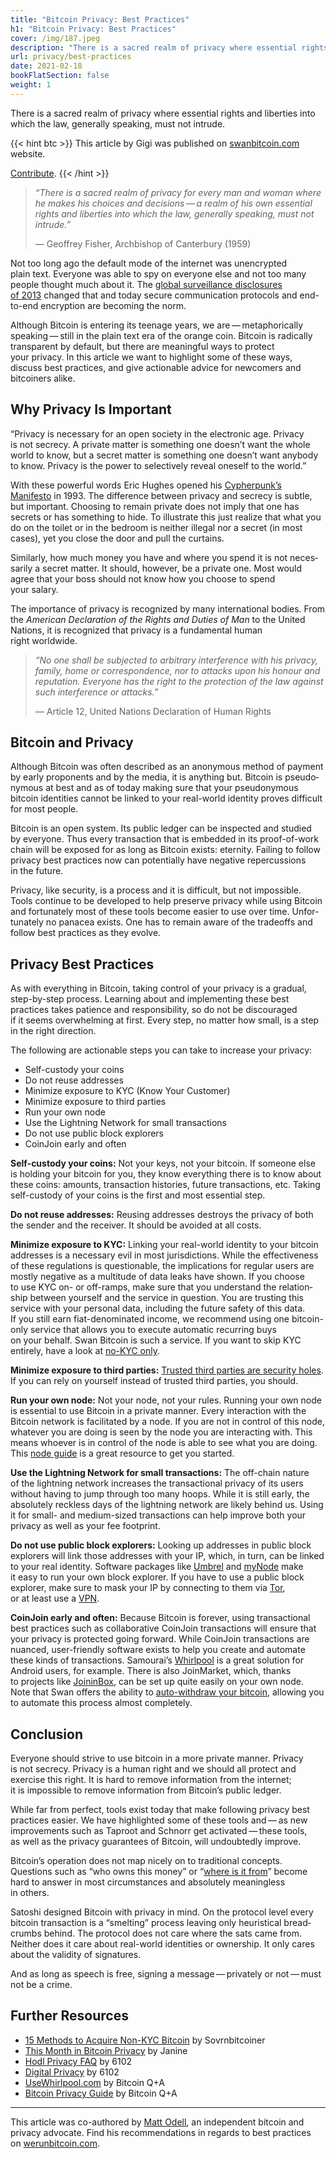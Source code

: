 ```yaml
---
title: "Bitcoin Privacy: Best Practices"
h1: "Bitcoin Privacy: Best Practices"
cover: /img/187.jpeg
description: "There is a sacred realm of privacy where essential rights and liberties into which the law, generally speaking, must not intrude."
url: privacy/best-practices
date: 2021-02-18
bookFlatSection: false
weight: 1
---
```


There is a sacred realm of privacy where essential rights and liberties into which the law, generally speaking, must not intrude.

{{< hint btc >}}
This article by Gigi was published on [swanbitcoin.com](https://www.swanbitcoin.com/bitcoin-privacy-best-practices/) website.

[Contribute](/contribute/).
{{< /hint >}}

>  *“There is a sacred realm of privacy for every man and woman where he makes his choices and decisions — a realm of his own essen­tial rights and liber­ties into which the law, gener­ally speaking, must not intrude.”*
>  
>  — Geoffrey Fisher, Archbishop of Canter­bury (1959)

Not too long ago the default mode of the internet was unencrypted plain text. Everyone was able to spy on everyone else and not too many people thought much about it. The [global surveil­lance disclo­sures of 2013](https://en.wikipedia.org/wiki/Global_surveillance_disclosures_(2013%E2%80%93present)) changed that and today secure commu­ni­ca­tion proto­cols and end-to-end encryp­tion are becoming the norm.

Although Bitcoin is entering its teenage years, we are — metaphor­i­cally speaking — still in the plain text era of the orange coin. Bitcoin is radically trans­parent by default, but there are meaningful ways to protect your privacy. In this article we want to highlight some of these ways, discuss best practices, and give action­able advice for newcomers and bitcoiners alike.

## Why Privacy Is Important

“Privacy is neces­sary for an open society in the electronic age. Privacy is not secrecy. A private matter is something one doesn’t want the whole world to know, but a secret matter is something one doesn’t want anybody to know. Privacy is the power to selec­tively reveal oneself to the world.”

With these powerful words Eric Hughes opened his [Cypher­punk’s Manifesto](https://nakamotoinstitute.org/static/docs/cypherpunk-manifesto.txt) in 1993. The differ­ence between privacy and secrecy is subtle, but impor­tant. Choosing to remain private does not imply that one has secrets or has something to hide. To illus­trate this just realize that what you do on the toilet or in the bedroom is neither illegal nor a secret (in most cases), yet you close the door and pull the curtains.

Similarly, how much money you have and where you spend it is not neces­sarily a secret matter. It should, however, be a private one. Most would agree that your boss should not know how you choose to spend your salary.

The impor­tance of privacy is recog­nized by many inter­na­tional bodies. From the _American Decla­ra­tion of the Rights and Duties of Man_ to the United Nations, it is recog­nized that privacy is a funda­mental human right worldwide.

>  *“No one shall be subjected to arbitrary interference with his privacy, family, home or correspondence, nor to attacks upon his honour and reputation. Everyone has the right to the protection of the law against such interference or attacks.”*
>  
>  — Article 12, United Nations Decla­ra­tion of Human Rights

## Bitcoin and Privacy

Although Bitcoin was often described as an anony­mous method of payment by early propo­nents and by the media, it is anything but. Bitcoin is pseudo­ny­mous at best and as of today making sure that your pseudo­ny­mous bitcoin identi­ties cannot be linked to your real-world identity proves diffi­cult for most people. 

Bitcoin is an open system. Its public ledger can be inspected and studied by everyone. Thus every trans­ac­tion that is embedded in its proof-of-work chain will be exposed for as long as Bitcoin exists: eternity. Failing to follow privacy best practices now can poten­tially have negative reper­cus­sions in the future.

Privacy, like security, is a process and it is diffi­cult, but not impos­sible. Tools continue to be devel­oped to help preserve privacy while using Bitcoin and fortu­nately most of these tools become easier to use over time. Unfor­tu­nately no panacea exists. One has to remain aware of the trade­offs and follow best practices as they evolve.

## Privacy Best Practices

As with every­thing in Bitcoin, taking control of your privacy is a gradual, step-by-step process. Learning about and imple­menting these best practices takes patience and respon­si­bility, so do not be discour­aged if it seems overwhelming at first. Every step, no matter how small, is a step in the right direction.

The following are action­able steps you can take to increase your privacy:

- Self-custody your coins
- Do not reuse addresses
- Minimize exposure to KYC (Know Your Customer)
- Minimize exposure to third parties
- Run your own node
- Use the Light­ning Network for small transactions
- Do not use public block explorers
- CoinJoin early and often

**Self-custody your coins:** Not your keys, not your bitcoin. If someone else is holding your bitcoin for you, they know every­thing there is to know about these coins: amounts, trans­ac­tion histo­ries, future trans­ac­tions, etc. Taking self-custody of your coins is the first and most essen­tial step.

**Do not reuse addresses:** Reusing addresses destroys the privacy of both the sender and the receiver. It should be avoided at all costs.

**Minimize exposure to KYC:** Linking your real-world identity to your bitcoin addresses is a neces­sary evil in most juris­dic­tions. While the effec­tive­ness of these regula­tions is question­able, the impli­ca­tions for regular users are mostly negative as a multi­tude of data leaks have shown. If you choose to use KYC on- or off-ramps, make sure that you under­stand the relation­ship between yourself and the service in question. You are trusting this service with your personal data, including the future safety of this data. If you still earn fiat-denom­i­nated income, we recom­mend using one bitcoin-only service that allows you to execute automatic recur­ring buys on your behalf. Swan Bitcoin is such a service. If you want to skip KYC entirely, have a look at [no-KYC only](https://bitcoinqna.github.io/noKYConly/).

**Minimize exposure to third parties:** [Trusted third parties are security holes](https://nakamotoinstitute.org/trusted-third-parties/). If you can rely on yourself instead of trusted third parties, you should.

**Run your own node:** Not your node, not your rules. Running your own node is essen­tial to use Bitcoin in a private manner. Every inter­ac­tion with the Bitcoin network is facil­i­tated by a node. If you are not in control of this node, whatever you are doing is seen by the node you are inter­acting with. This means whoever is in control of the node is able to see what you are doing. This [node guide](https://bitcoiner.guide/node/) is a great resource to get you started.

**Use the Light­ning Network for small trans­ac­tions:** The off-chain nature of the light­ning network increases the trans­ac­tional privacy of its users without having to jump through too many hoops. While it is still early, the absolutely reckless days of the light­ning network are likely behind us. Using it for small- and medium-sized trans­ac­tions can help improve both your privacy as well as your fee footprint.

**Do not use public block explorers:** Looking up addresses in public block explorers will link those addresses with your IP, which, in turn, can be linked to your real identity. Software packages like [Umbrel](https://getumbrel.com/) and [myNode](https://mynodebtc.com/) make it easy to run your own block explorer. If you have to use a public block explorer, make sure to mask your IP by connecting to them via [Tor](https://www.torproject.org/download/), or at least use a [VPN](https://mullvad.net/).

**CoinJoin early and often:** Because Bitcoin is forever, using trans­ac­tional best practices such as collab­o­ra­tive CoinJoin trans­ac­tions will ensure that your privacy is protected going forward. While CoinJoin trans­ac­tions are nuanced, user-friendly software exists to help you create and automate these kinds of trans­ac­tions. Samourai’s [Whirlpool](https://samouraiwallet.com/whirlpool) is a great solution for Android users, for example. There is also JoinMarket, which, thanks to projects like [JoininBox](https://github.com/openoms/joininbox), can be set up quite easily on your own node. Note that Swan offers the ability to [auto-withdraw your bitcoin](https://help.swanbitcoin.com/hc/en-us/articles/360046166054-Why-should-I-withdraw-my-Bitcoin-when-it-reaches-a-certain-threshold-), allowing you to automate this process almost completely.

## Conclusion

Everyone should strive to use bitcoin in a more private manner. Privacy is not secrecy. Privacy is a human right and we should all protect and exercise this right. It is hard to remove infor­ma­tion from the internet; it is impos­sible to remove infor­ma­tion from Bitcoin’s public ledger.

While far from perfect, tools exist today that make following privacy best practices easier. We have highlighted some of these tools and — as new improve­ments such as Taproot and Schnorr get activated — these tools, as well as the privacy guaran­tees of Bitcoin, will undoubt­edly improve.

Bitcoin’s opera­tion does not map nicely on to tradi­tional concepts. Questions such as “who owns this money” or “[where is it from](https://en.bitcoin.it/wiki/From_address)” become hard to answer in most circum­stances and absolutely meaning­less in others. 

Satoshi designed Bitcoin with privacy in mind. On the protocol level every bitcoin trans­ac­tion is a “smelting” process leaving only heuris­tical bread­crumbs behind. The protocol does not care where the sats came from. Neither does it care about real-world identi­ties or owner­ship. It only cares about the validity of signatures. 

And as long as speech is free, signing a message — privately or not — must not be a crime.

## Further Resources

- [15 Methods to Acquire Non-KYC Bitcoin](https://sovrnbitcoiner.com/15-methods-to-aquire-non-kyc-bitcoin/) by Sovrnbitcoiner
- [This Month in Bitcoin Privacy](https://enegnei.github.io/This-Month-In-Bitcoin-Privacy/) by Janine
- [Hodl Privacy FAQ](https://6102bitcoin.com/faq-hodl-privacy/) by 6102
- [Digital Privacy](https://6102bitcoin.com/blog/digital-privacy/) by 6102
- [UseWhirlpool.com](http://usewhirlpool.com) by Bitcoin Q+A
- [Bitcoin Privacy Guide](https://bitcoiner.guide/privacy/) by Bitcoin Q+A

---

This article was co-authored by [Matt Odell](http://mattodell.com), an independent bitcoin and privacy advocate. Find his recommendations in regards to best practices on [werunbitcoin.com](http://werunbitcoin.com/).

